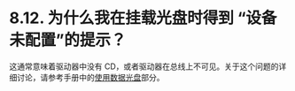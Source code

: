 # 8.12. 为什么我在挂载光盘时得到 “设备未配置”的提示？

这通常意味着驱动器中没有 CD，或者驱动器在总线上不可见。关于这个问题的详细讨论，请参考手册中的[使用数据光盘](https://docs.freebsd.org/en/books/handbook/#mounting-cd)部分。
